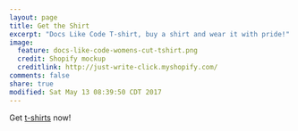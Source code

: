 ```yaml
---
layout: page
title: Get the Shirt
excerpt: "Docs Like Code T-shirt, buy a shirt and wear it with pride!"
image:
  feature: docs-like-code-womens-cut-tshirt.png
  credit: Shopify mockup
  creditlink: http://just-write-click.myshopify.com/
comments: false
share: true
modified: Sat May 13 08:39:50 CDT 2017
---
```


Get <a href="http://just-write-click.myshopify.com/">t-shirts</a> now! 


